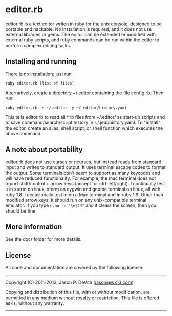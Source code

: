 editor.rb
=========

editor.rb is a text editor writen in ruby for the unix console,
designed to be portable and hackable.  No installation is required, and
it does not use external libraries or gems.  The editor can be extended
or modified with external ruby scripts, and ruby commands can be run
within the editor to perform complex editing tasks.


Installing and running
----------------------

There is no installation; just run

    ruby editor.rb [list of files]

Alternatively, create a directory ~/.editor containing the file
config.rb.  Then run:

    ruby editor.rb -s ~/.editor -y ~/.editor/history.yaml

This tells editor.rb to read all *.rb files from ~/.editor/ as
start-up scripts and to save command/search/script history in
~/.jedi/history.yaml. To "install" the editor, create an alias, shell
script, or shell function which executes the above command.


A note about portability
------------------------

editor.rb does not use curses or ncurses, but instead reads from
standard input and writes to standard output.  It uses terminal escape
codes to format the output.  Some terminals don't seem to support as
many keycodes and will have reduced functionality.  For example, the
mac terminal does not report shift/control + arrow keys (accept for
ctrl-left/right).  I continually test it in xterm on linux, xterm on
cygwin and gnome terminal on linux, all with ruby 1.8.  I occasionally
test in on a Mac terminal and in ruby 1.9. Other than modified arrow
keys, it should run on any unix-compatible terminal emulator.  If you
type `echo -e "\e[2J"` and it clears the screen, then you should be
fine.


More information
----------------

See the doc/ folder for more details.


License
-------

All code and documentation are covered by the following license:

------------------------------------------------------------------------

Copyright (C) 2011-2012, Jason P. DeVita (jason@wx13.com)

Copying and distribution of this file, with or without modification,
are permitted in any medium without royalty or restriction.  This file
is offered as-is, without any warranty.

------------------------------------------------------------------------

